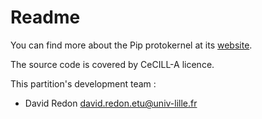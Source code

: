 # Readme

You can find more about the Pip protokernel at its [website](http://pip.univ-lille1.fr).

The source code is covered by CeCILL-A licence.

This partition's development team :
*   David Redon <david.redon.etu@univ-lille.fr>
